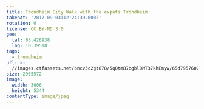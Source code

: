 ```yaml
---
title: Trondheim City Walk with the expats Trondheim
takenAt: '2017-09-03T12:24:39.000Z'
rotation: 0
license: CC BY-ND 3.0
geo:
  lat: 63.426938
  lng: 10.39518
tags:
  - trondheim
url: >-
  //images.ctfassets.net/bncv3c2gt878/5qOtmB7ogbl8MT37khEmyw/65d7957602bbe0d9a0203c24f4f83f45/trondheim-city-walk-with-the-expats-trondheim_36820173406_o
size: 2955572
image:
  width: 3006
  height: 5344
contentType: image/jpeg
---
```


